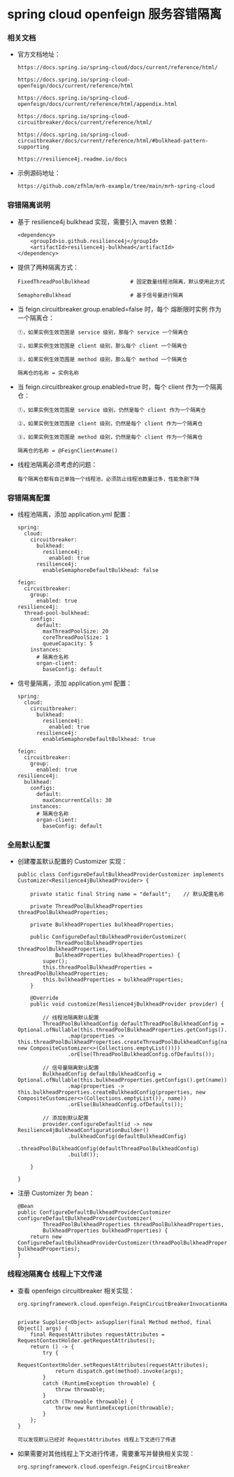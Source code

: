 
# spring cloud openfeign 服务容错隔离

### 相关文档

  * 官方文档地址：

        https://docs.spring.io/spring-cloud/docs/current/reference/html/

        https://docs.spring.io/spring-cloud-openfeign/docs/current/reference/html

        https://docs.spring.io/spring-cloud-openfeign/docs/current/reference/html/appendix.html

        https://docs.spring.io/spring-cloud-circuitbreaker/docs/current/reference/html/

        https://docs.spring.io/spring-cloud-circuitbreaker/docs/current/reference/html/#bulkhead-pattern-supporting

        https://resilience4j.readme.io/docs

  * 示例源码地址：

        https://github.com/zfhlm/mrh-example/tree/main/mrh-spring-cloud

### 容错隔离说明

  * 基于 resilience4j bulkhead 实现，需要引入 maven 依赖：

        <dependency>
            <groupId>io.github.resilience4j</groupId>
            <artifactId>resilience4j-bulkhead</artifactId>
        </dependency>

  * 提供了两种隔离方式：

        FixedThreadPoolBulkhead             # 固定数量线程池隔离，默认使用此方式

        SemaphoreBulkhead                   # 基于信号量进行隔离

  * 当 feign.circuitbreaker.group.enabled=false 时，每个 熔断限时实例 作为一个隔离仓：

        ①，如果实例生效范围是 service 级别，那每个 service 一个隔离仓

        ②，如果实例生效范围是 client 级别，那么每个 client 一个隔离仓

        ③，如果实例生效范围是 method 级别，那么每个 method 一个隔离仓

        隔离仓的名称 = 实例名称

  * 当 feign.circuitbreaker.group.enabled=true 时，每个 client 作为一个隔离仓：

        ①，如果实例生效范围是 service 级别，仍然是每个 client 作为一个隔离仓

        ②，如果实例生效范围是 client 级别，仍然是每个 client 作为一个隔离仓

        ③，如果实例生效范围是 method 级别，仍然是每个 client 作为一个隔离仓

        隔离仓的名称 = @FeignClient#name()

  * 线程池隔离必须考虑的问题：

        每个隔离仓都有自己单独一个线程池，必须防止线程池数量过多，性能急剧下降

### 容错隔离配置

  * 线程池隔离，添加 application.yml 配置：

        spring:
          cloud:
            circuitbreaker:
              bulkhead:
                resilience4j:
                  enabled: true
              resilience4j:
                enableSemaphoreDefaultBulkhead: false

        feign:
          circuitbreaker:
            group:
              enabled: true
        resilience4j:
          thread-pool-bulkhead:
            configs:
              default:
                maxThreadPoolSize: 20
                coreThreadPoolSize: 1
                queueCapacity: 5
            instances:
              # 隔离仓名称
              organ-client:
                baseConfig: default

  * 信号量隔离，添加 application.yml 配置：

        spring:
          cloud:
            circuitbreaker:
              bulkhead:
                resilience4j:
                  enabled: true
              resilience4j:
                enableSemaphoreDefaultBulkhead: true

        feign:
          circuitbreaker:
            group:
              enabled: true
        resilience4j:
          bulkhead:
            configs:
              default:
                maxConcurrentCalls: 30
            instances:
              # 隔离仓名称
              organ-client:
                baseConfig: default

### 全局默认配置

  * 创建覆盖默认配置的 Customizer 实现：

        public class ConfigureDefaultBulkheadProviderCustomizer implements Customizer<Resilience4jBulkheadProvider> {

            private static final String name = "default";    // 默认配置名称

            private ThreadPoolBulkheadProperties threadPoolBulkheadProperties;

            private BulkheadProperties bulkheadProperties;

            public ConfigureDefaultBulkheadProviderCustomizer(
                    ThreadPoolBulkheadProperties threadPoolBulkheadProperties,
                    BulkheadProperties bulkheadProperties) {
                super();
                this.threadPoolBulkheadProperties = threadPoolBulkheadProperties;
                this.bulkheadProperties = bulkheadProperties;
            }

            @Override
            public void customize(Resilience4jBulkheadProvider provider) {

                // 线程池隔离默认配置
                ThreadPoolBulkheadConfig defaultThreadPoolBulkheadConfig = Optional.ofNullable(this.threadPoolBulkheadProperties.getConfigs().get(name))
                        .map(properties -> this.threadPoolBulkheadProperties.createThreadPoolBulkheadConfig(name, new CompositeCustomizer<>(Collections.emptyList())))
                        .orElse(ThreadPoolBulkheadConfig.ofDefaults());

                // 信号量隔离默认配置
                BulkheadConfig defaultBulkheadConfig = Optional.ofNullable(this.bulkheadProperties.getConfigs().get(name))
                        .map(properties -> this.bulkheadProperties.createBulkheadConfig(properties, new CompositeCustomizer<>(Collections.emptyList()), name))
                        .orElse(BulkheadConfig.ofDefaults());

                // 添加到默认配置
                provider.configureDefault(id -> new Resilience4jBulkheadConfigurationBuilder()
                        .bulkheadConfig(defaultBulkheadConfig)
                        .threadPoolBulkheadConfig(defaultThreadPoolBulkheadConfig)
                        .build());

            }

        }

  * 注册 Customizer 为 bean：

        @Bean
        public ConfigureDefaultBulkheadProviderCustomizer configureDefaultBulkheadProviderCustomizer(
                ThreadPoolBulkheadProperties threadPoolBulkheadProperties,
                BulkheadProperties bulkheadProperties) {
            return new ConfigureDefaultBulkheadProviderCustomizer(threadPoolBulkheadProperties, bulkheadProperties);
        }

### 线程池隔离仓 线程上下文传递

  * 查看 openfeign circuitbreaker 相关实现：

        org.springframework.cloud.openfeign.FeignCircuitBreakerInvocationHandler


        private Supplier<Object> asSupplier(final Method method, final Object[] args) {
            final RequestAttributes requestAttributes = RequestContextHolder.getRequestAttributes();
            return () -> {
                try {
                    RequestContextHolder.setRequestAttributes(requestAttributes);
                    return dispatch.get(method).invoke(args);
                }
                catch (RuntimeException throwable) {
                    throw throwable;
                }
                catch (Throwable throwable) {
                    throw new RuntimeException(throwable);
                }
            };
        }

        可以发现默认已经对 RequestAttributes 线程上下文进行了传递

  * 如果需要对其他线程上下文进行传递，需要重写并替换相关实现：

        org.springframework.cloud.openfeign.FeignCircuitBreaker
